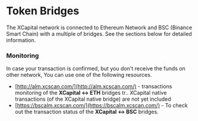 # Token Bridges

The XCapital network is connected to Ethereum Network and BSC \(Binance Smart Chain\) with a multiple of bridges. See the sections below for detailed information.

### Monitoring

In case your transaction is confirmed, but you don't receive the funds on other network, You can use one of the following resources.

* [http://alm.xcscan.com/](http://alm.xcscan.com/) - transactions monitoring of the **XCapital &lt;-&gt; ETH** bridges tr.. XCapital native transactions \(of the XCapital native bridge\) are not yet included
* [https://bscalm.xcscan.com/](https://bscalm.xcscan.com/) - To check out the transaction status of the **XCapital &lt;-&gt; BSC** bridges.

